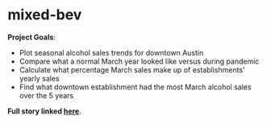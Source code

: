 # mixed-bev

**Project Goals**: 

- Plot seasonal alcohol sales trends for downtown Austin
- Compare what a normal March year looked like versus during pandemic
- Calculate what percentage March sales make up of establishments’ yearly sales
- Find what downtown establishment had the most March alcohol sales over the 5 years


**Full story linked [here]([url](https://garzella.wordpress.com/2022/11/27/covid-19-lockdowns-caused-67-drop-in-downtown-austin-alcohol-sales-during-march-2020/))**.
